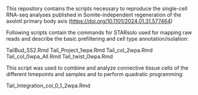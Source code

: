 This repository contains the scripts necessary to reproduce the single-cell RNA-seq analyses published in Somite-independent regeneration of the axolotl primary body axis (https://doi.org/10.1101/2024.01.31.577464)

Following scripts contain the commands for STARsolo used for mapping raw reads and describe the basic prefiltering and cell type annotation/isolation:

TailBud_SS2.Rmd
Tail_Project_1wpa.Rmd
Tail_col_2wpa.Rmd
Tail_col_0wpa_All.Rmd
Tail_twist_0wpa.Rmd


This script was used to combine and analyze connective tissue cells of the different timepoints and samples and to perform quadratic programming:

Tail_Integration_col_0_1_2wpa.Rmd




